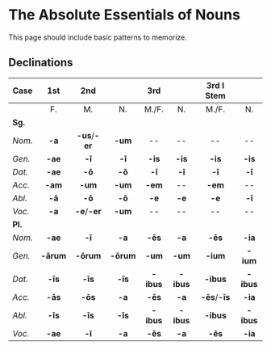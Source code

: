 # The Absolute Essentials of Nouns

This page should include basic patterns to memorize.

## Declinations

| Case | 1st | 2nd | | 3rd | | 3rd I Stem | |
| --- | :---: | :---: | :---: | :---: | :---: | :---: | :---: |
| | F. | M. | N. | M./F. | N. | M./F. | N. |
| **Sg.** |||||||
| _Nom._ | **-a** | **-us**/**-er** | **-um** | -- | -- | -- | -- |
| _Gen._ | **-ae** | **-ī** | **-ī** | **-is** | **-is** | **-is** | **-is** |
| _Dat._ | **-ae** | **-ō** | **-ō** | **-ī** | **-ī** | **-ī** | **-ī** |
| _Acc._ | **-am** | **-um** | **-um** | **-em** | -- | **-em** | -- |
| _Abl._ | **-ā** | **-ō** | **-ō** | **-e** | **-e** | **-e** | **-ī** |
| _Voc._ | **-a** | **-e**/**-er** | **-um** | -- | -- | -- | -- |
| **Pl.** ||||
| _Nom._ | **-ae** | **-ī** | **-a** | **-ēs** | **-a** | **-ēs** | **-ia** | 
| _Gen._ | **-ārum** | **-ōrum** | **-ōrum** | **-um** | **-um** | **-ium** | **-ium** |
| _Dat._ | **-īs** | **-īs** | **-īs** | **-ibus** | **-ibus** | **-ibus** | **-ibus** |
| _Acc._ | **-ās** | **-ōs** | **-a** | **-ēs** | **-a** | **-ēs**/**-īs** | **-ia** |
| _Abl._ | **-īs** | **-īs** | **-īs** | **-ibus** | **-ibus** | **-ibus** | **-ibus** |
| _Voc._ | **-ae** | **-ī** | **-a** | **-ēs** | **-a** | **-ēs** | **-ia** | 